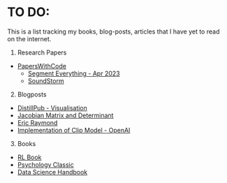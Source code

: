 # TO DO: 


This is a list tracking my books, blog-posts, articles that I have yet to read on the internet.

1. Research Papers
  + [PapersWithCode](https://www.paperswithcode.com)
    * [Segment Everything - Apr 2023](https://paperswithcode.com/paper/segment-everything-everywhere-all-at-once)
    * [SoundStorm](https://arxiv.org/pdf/2305.09636.pdf)
  
2. Blogposts  
  + [DistillPub - Visualisation](https://distill.pub/)
  + [Jacobian Matrix and Determinant](https://en.wikipedia.org/wiki/Jacobian_matrix_and_determinant)
  + [Eric Raymond](http://catb.org/)
  + [Implementation of Clip Model - OpenAI](https://towardsdatascience.com/simple-implementation-of-openai-clip-model-a-tutorial-ace6ff01d9f2)
 3. Books
  + [RL Book](http://incompleteideas.net/book/RLbook2020.pdf)
  + [Psychology Classic](http://psychclassics.yorku.ca/James/Principles/index.html)
  + [Data Science Handbook](https://jakevdp.github.io/PythonDataScienceHandbook/)
